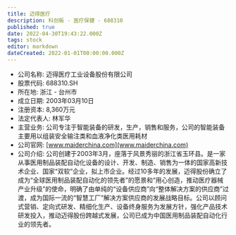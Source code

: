 ```yaml
---
title: 迈得医疗
description: 科创板 - 医疗保健 - 688310
published: true
date: 2022-04-30T19:43:22.000Z
tags: stock
editor: markdown
dateCreated: 2022-01-01T00:00:00.000Z
---
```


- 公司名称: 迈得医疗工业设备股份有限公司
- 股票代码: 688310.SH
- 所在地: 浙江 - 台州市
- 成立日期: 2003年03月10日
- 注册资本: 8,360万元
- 法定代表人: 林军华
- 主营业务: 公司专注于智能装备的研发，生产，销售和服务，公司的智能装备主要用以组装安全输注类和血液净化类医用耗材
- 公司官网: [www.maiderchina.com](www.maiderchina.com)
- 公司介绍: 公司创建于2003年3月，座落于风景秀丽的浙江省玉环县。是一家从事医用制品装配自动化设备的设计、开发、制造、销售为一体的国家高新技术企业、国家“双软”企业，拟上市企业。经过10多年的发展，迈得股份确立了成为“全球医用制品装配自动化的领先者”的愿景和“用心创造，推动医疗器械产业升级”的使命，明确了由单纯的“设备供应商”向“整体解决方案的供应商”过渡，成为国际一流的“智慧工厂”解决方案供应商的发展战略目标。公司以顾问式营销、定向式研发、精细化生产、设备终身服务为发展方针，强化产品技术研发投入，推动迈得股份跨越式发展，公司已成为中国医用制品装配自动化行业的领先者。


